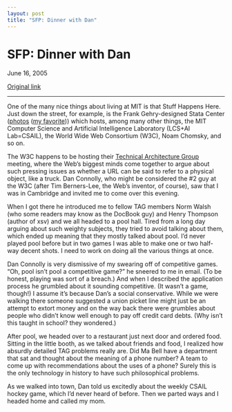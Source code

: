 ```yaml
---
layout: post
title: "SFP: Dinner with Dan"
---
```

SFP: Dinner with Dan
====================

June 16, 2005

[Original link](http://www.aaronsw.com/weblog/dinnerwdan)

* * * * *

One of the many nice things about living at MIT is that Stuff Happens
Here. Just down the street, for example, is the Frank Gehry-designed
Stata Center
([photos](http://web.mit.edu/evolving/projects/stata/images.html) ([my
favorite](http://www.figure-ground.com/travel/image.php?stata/0014)))
which hosts, among many other things, the MIT Computer Science and
Artificial Intelligence Laboratory (LCS+AI Lab=CSAIL), the World Wide
Web Consortium (W3C), Noam Chomsky, and so on.

The W3C happens to be hosting their [Technical Architecture
Group](http://www.w3.org/2001/tag/) meeting, where the Web’s biggest
minds come together to argue about such pressing issues as whether a URL
can be said to refer to a physical object, like a truck. Dan Connolly,
who might be considered the \#2 guy at the W3C (after Tim Berners-Lee,
the Web’s inventor, of course), saw that I was in Cambridge and invited
me to come over this evening.

When I got there he introduced me to fellow TAG members Norm Walsh (who
some readers may know as the DocBook guy) and Henry Thompson (author of
xsv) and we all headed to a pool hall. Tired from a long day arguing
about such weighty subjects, they tried to avoid talking about them,
which ended up meaning that they mostly talked about pool. I’d never
played pool before but in two games I was able to make one or two
half-way decent shots. I need to work on doing all the various things at
once.

Dan Connolly is very dismissive of my swearing off of competitive games.
“Oh, pool isn’t pool a competitive game?” he sneered to me in email. (To
be honest, playing was sort of a breach.) And when I described the
application process he grumbled about it sounding competitive. (It
wasn’t a game, though!) I assume it’s because Dan’s a social
conservative. While we were walking there someone suggested a union
picket line might just be an attempt to extort money and on the way back
there were grumbles about people who didn’t know well enough to pay off
credit card debts. (Why isn’t this taught in school? they wondered.)

After pool, we headed over to a restaurant just next door and ordered
food. Sitting in the little booth, as we talked about friends and food,
I realized how absurdly detailed TAG problems really are. Did Ma Bell
have a department that sat and thought about the meaning of a phone
number? A team to come up with recommendations about the uses of a
phone? Surely this is the only technology in history to have such
philosophical problems.

As we walked into town, Dan told us excitedly about the weekly CSAIL
hockey game, which I’d never heard of before. Then we parted ways and I
headed home and called my mom.
